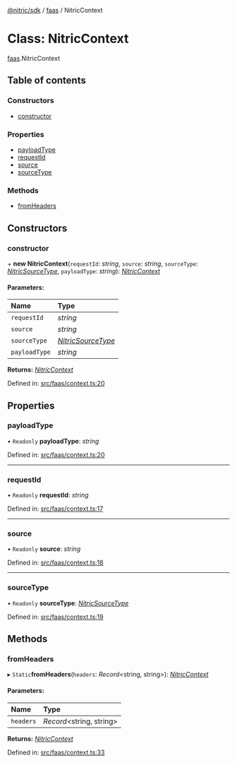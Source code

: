 [@nitric/sdk](../README.md) / [faas](../modules/faas.md) / NitricContext

# Class: NitricContext

[faas](../modules/faas.md).NitricContext

## Table of contents

### Constructors

- [constructor](faas.nitriccontext.md#constructor)

### Properties

- [payloadType](faas.nitriccontext.md#payloadtype)
- [requestId](faas.nitriccontext.md#requestid)
- [source](faas.nitriccontext.md#source)
- [sourceType](faas.nitriccontext.md#sourcetype)

### Methods

- [fromHeaders](faas.nitriccontext.md#fromheaders)

## Constructors

### constructor

\+ **new NitricContext**(`requestId`: *string*, `source`: *string*, `sourceType`: [*NitricSourceType*](../modules/faas.md#nitricsourcetype), `payloadType`: *string*): [*NitricContext*](faas.nitriccontext.md)

#### Parameters:

Name | Type |
:------ | :------ |
`requestId` | *string* |
`source` | *string* |
`sourceType` | [*NitricSourceType*](../modules/faas.md#nitricsourcetype) |
`payloadType` | *string* |

**Returns:** [*NitricContext*](faas.nitriccontext.md)

Defined in: [src/faas/context.ts:20](https://github.com/nitrictech/node-sdk/blob/0f12f43/src/faas/context.ts#L20)

## Properties

### payloadType

• `Readonly` **payloadType**: *string*

Defined in: [src/faas/context.ts:20](https://github.com/nitrictech/node-sdk/blob/0f12f43/src/faas/context.ts#L20)

___

### requestId

• `Readonly` **requestId**: *string*

Defined in: [src/faas/context.ts:17](https://github.com/nitrictech/node-sdk/blob/0f12f43/src/faas/context.ts#L17)

___

### source

• `Readonly` **source**: *string*

Defined in: [src/faas/context.ts:18](https://github.com/nitrictech/node-sdk/blob/0f12f43/src/faas/context.ts#L18)

___

### sourceType

• `Readonly` **sourceType**: [*NitricSourceType*](../modules/faas.md#nitricsourcetype)

Defined in: [src/faas/context.ts:19](https://github.com/nitrictech/node-sdk/blob/0f12f43/src/faas/context.ts#L19)

## Methods

### fromHeaders

▸ `Static`**fromHeaders**(`headers`: *Record*<string, string\>): [*NitricContext*](faas.nitriccontext.md)

#### Parameters:

Name | Type |
:------ | :------ |
`headers` | *Record*<string, string\> |

**Returns:** [*NitricContext*](faas.nitriccontext.md)

Defined in: [src/faas/context.ts:33](https://github.com/nitrictech/node-sdk/blob/0f12f43/src/faas/context.ts#L33)
